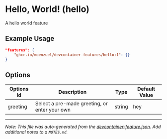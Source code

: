 
# Hello, World! (hello)

A hello world feature

## Example Usage

```json
"features": {
    "ghcr.io/moenzuel/devcontainer-features/hello:1": {}
}
```

## Options

| Options Id | Description | Type | Default Value |
|-----|-----|-----|-----|
| greeting | Select a pre-made greeting, or enter your own | string | hey |



---

_Note: This file was auto-generated from the [devcontainer-feature.json](https://github.com/moenzuel/devcontainer-features/blob/main/src/hello/devcontainer-feature.json).  Add additional notes to a `NOTES.md`._

